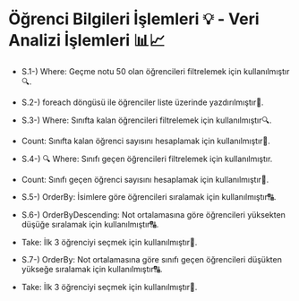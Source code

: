 # Öğrenci Bilgileri İşlemleri 💡 - Veri Analizi İşlemleri 📊📈

* S.1-) Where: Geçme notu 50 olan öğrencileri filtrelemek için kullanılmıştır🔍.

* S.2-) foreach döngüsü ile öğrenciler liste üzerinde yazdırılmıştır🔄.

* S.3-) Where: Sınıfta kalan öğrencileri filtrelemek için kullanılmıştır🔍.
* Count: Sınıfta kalan öğrenci sayısını hesaplamak için kullanılmıştır🔢.

* S.4-) 🔍 Where: Sınıfı geçen öğrencileri filtrelemek için kullanılmıştır.
* Count: Sınıfı geçen öğrenci sayısını hesaplamak için kullanılmıştır🔢.

* S.5-) OrderBy: İsimlere göre öğrencileri sıralamak için kullanılmıştır🔠.

* S.6-) OrderByDescending: Not ortalamasına göre öğrencileri yüksekten düşüğe sıralamak için kullanılmıştır🔠.
* Take: İlk 3 öğrenciyi seçmek için kullanılmıştır🔢.

* S.7-) OrderBy: Not ortalamasına göre sınıfı geçen öğrencileri düşükten yükseğe sıralamak için kullanılmıştır🔠.
* Take: İlk 3 öğrenciyi seçmek için kullanılmıştır🔢.

